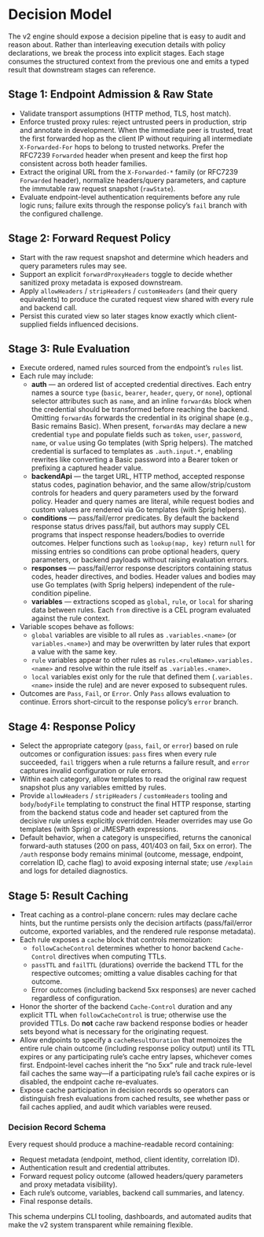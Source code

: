 # Decision Model

The v2 engine should expose a decision pipeline that is easy to audit and reason about. Rather than interleaving execution
details with policy declarations, we break the process into explicit stages. Each stage consumes the structured context from the
previous one and emits a typed result that downstream stages can reference.

## Stage 1: Endpoint Admission & Raw State
- Validate transport assumptions (HTTP method, TLS, host match).
- Enforce trusted proxy rules: reject untrusted peers in production, strip and annotate in development. When the immediate
  peer is trusted, treat the first forwarded hop as the client IP without requiring all intermediate `X-Forwarded-For` hops to
  belong to trusted networks. Prefer the RFC7239 `Forwarded` header when present and keep the first hop consistent across both
  header families.
- Extract the original URL from the `X-Forwarded-*` family (or RFC7239 `Forwarded` header), normalize headers/query parameters, and capture the immutable raw
  request snapshot (`rawState`).
- Evaluate endpoint-level authentication requirements before any rule logic runs; failure exits through the response policy’s
  `fail` branch with the configured challenge.

## Stage 2: Forward Request Policy
- Start with the raw request snapshot and determine which headers and query parameters rules may see.
- Support an explicit `forwardProxyHeaders` toggle to decide whether sanitized proxy metadata is exposed downstream.
- Apply `allowHeaders` / `stripHeaders` / `customHeaders` (and their query equivalents) to produce the curated request view shared
  with every rule and backend call.
- Persist this curated view so later stages know exactly which client-supplied fields influenced decisions.

## Stage 3: Rule Evaluation
- Execute ordered, named rules sourced from the endpoint’s `rules` list.
- Each rule may include:
  - **auth** — an ordered list of accepted credential directives. Each entry names a source `type`
    (`basic`, `bearer`, `header`, `query`, or `none`), optional selector attributes such as `name`, and an inline `forwardAs`
    block when the credential should be transformed before reaching the backend. Omitting `forwardAs` forwards the credential in
    its original shape (e.g., Basic remains Basic). When present, `forwardAs` may declare a new credential `type` and populate
    fields such as `token`, `user`, `password`, `name`, or `value` using Go templates (with Sprig helpers). The matched
    credential is surfaced to templates as `.auth.input.*`, enabling rewrites like converting a Basic password into a Bearer
    token or prefixing a captured header value.
  - **backendApi** — the target URL, HTTP method, accepted response status codes, pagination behavior, and the same
    allow/strip/custom controls for headers and query parameters used by the forward policy. Header and query names are literal,
    while request bodies and custom values are rendered via Go templates (with Sprig helpers).
  - **conditions** — pass/fail/error predicates. By default the backend response status drives pass/fail, but authors may supply
    CEL programs that inspect response headers/bodies to override outcomes. Helper functions such as `lookup(map, key)` return
    `null` for missing entries so conditions can probe optional headers, query parameters, or backend payloads without raising
    evaluation errors.
  - **responses** — pass/fail/error response descriptors containing status codes, header directives, and bodies. Header values and bodies may use Go templates (with Sprig helpers) independent of the rule-condition pipeline.
  - **variables** — extractions scoped as `global`, `rule`, or `local` for sharing data between rules. Each `from` directive is a CEL program evaluated against the rule context.
- Variable scopes behave as follows:
  - `global` variables are visible to all rules as `.variables.<name>` (or `variables.<name>`) and may be overwritten by later
    rules that export a value with the same key.
  - `rule` variables appear to other rules as `rules.<ruleName>.variables.<name>` and resolve within the rule itself as
    `.variables.<name>`.
  - `local` variables exist only for the rule that defined them (`.variables.<name>` inside the rule) and are never exposed to
    subsequent rules.
- Outcomes are `Pass`, `Fail`, or `Error`. Only `Pass` allows evaluation to continue. Errors short-circuit to the response
  policy’s `error` branch.

## Stage 4: Response Policy
- Select the appropriate category (`pass`, `fail`, or `error`) based on rule outcomes or configuration issues: `pass` fires when
  every rule succeeded, `fail` triggers when a rule returns a failure result, and `error` captures invalid configuration or rule
  errors.
- Within each category, allow templates to read the original raw request snapshot plus any variables emitted by rules.
- Provide `allowHeaders` / `stripHeaders` / `customHeaders` tooling and `body`/`bodyFile` templating to construct the final HTTP
  response, starting from the backend status code and header set captured from the decisive rule unless explicitly overridden.
  Header overrides may use Go templates (with Sprig) or JMESPath expressions.
- Default behavior, when a category is unspecified, returns the canonical forward-auth statuses (200 on pass, 401/403 on fail,
  5xx on error). The `/auth` response body remains minimal (outcome, message, endpoint, correlation ID, cache flag) to avoid
  exposing internal state; use `/explain` and logs for detailed diagnostics.

## Stage 5: Result Caching
- Treat caching as a control-plane concern: rules may declare cache hints, but the runtime persists only the decision artifacts
  (pass/fail/error outcome, exported variables, and the rendered rule response metadata).
- Each rule exposes a `cache` block that controls memoization:
  - `followCacheControl` determines whether to honor backend `Cache-Control` directives when computing TTLs.
  - `passTTL` and `failTTL` (durations) override the backend TTL for the respective outcomes; omitting a value disables caching
    for that outcome.
  - Error outcomes (including backend 5xx responses) are never cached regardless of configuration.
- Honor the shorter of the backend `Cache-Control` duration and any explicit TTL when `followCacheControl` is true; otherwise
  use the provided TTLs. Do **not** cache raw backend response bodies or header sets beyond what is necessary for the originating request.
- Allow endpoints to specify a `cacheResultDuration` that memoizes the entire rule chain outcome (including response policy
  output) until its TTL expires or any participating rule’s cache entry lapses, whichever comes first. Endpoint-level caches
  inherit the “no 5xx” rule and track rule-level fail caches the same way—if a participating rule’s fail cache expires or is
  disabled, the endpoint cache re-evaluates.
- Expose cache participation in decision records so operators can distinguish fresh evaluations from cached results, see whether
  pass or fail caches applied, and audit which variables were reused.

### Decision Record Schema
Every request should produce a machine-readable record containing:
- Request metadata (endpoint, method, client identity, correlation ID).
- Authentication result and credential attributes.
- Forward request policy outcome (allowed headers/query parameters and proxy metadata visibility).
- Each rule’s outcome, variables, backend call summaries, and latency.
- Final response details.

This schema underpins CLI tooling, dashboards, and automated audits that make the v2 system transparent while remaining flexible.
